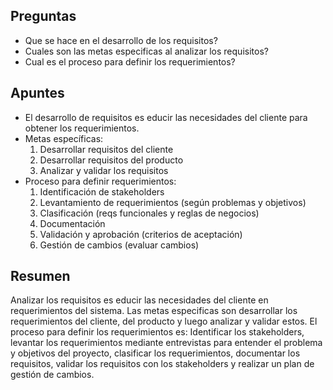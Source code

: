 ## Preguntas

- Que se hace en el desarrollo de los requisitos?
- Cuales son las metas especificas al analizar los requisitos?
- Cual es el proceso para definir los requerimientos?

## Apuntes

- El desarrollo de requisitos es educir las necesidades del cliente para obtener los requerimientos.
- Metas específicas:
	1. Desarrollar requisitos del cliente
	2. Desarrollar requisitos del producto
	3. Analizar y validar los requisitos
- Proceso para definir requerimientos:
	1. Identificación de stakeholders
	2. Levantamiento de requerimientos (según problemas y objetivos)
	3. Clasificación (reqs funcionales y reglas de negocios)
	4. Documentación
	5. Validación y aprobación (criterios de aceptación)
	6. Gestión de cambios (evaluar cambios)

## Resumen

Analizar los requisitos es educir las necesidades del cliente en requerimientos del sistema. Las metas especificas son desarrollar los requerimientos del cliente, del producto y luego analizar y validar estos.
El proceso para definir los requerimientos es: Identificar los stakeholders, levantar los requerimientos mediante entrevistas para entender el problema y objetivos del proyecto, clasificar los requerimientos, documentar los requisitos, validar los requisitos con los stakeholders y realizar un plan de gestión de cambios.